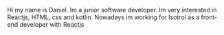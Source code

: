 Hi my name is Daniel. Im a junior software developer.
Im very interested in Reactjs, HTML, css and kotlin.
Nowadays im working for Isotrol as a front-end developer with Reactjs
